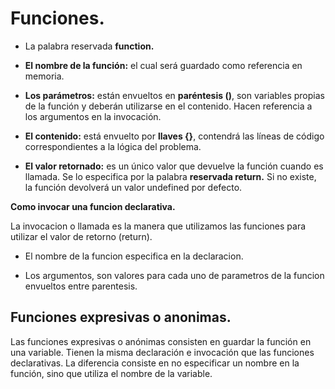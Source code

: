 # Funciones.

* La palabra reservada **function.**

* **El nombre de la función:** el cual será guardado como referencia en memoria.


* **Los parámetros:** están envueltos en **paréntesis ()**, son variables propias de la función y deberán utilizarse en el contenido. Hacen referencia a los argumentos en la invocación.


* **El contenido:** está envuelto por **llaves {}**, contendrá las líneas de código correspondientes a la lógica del problema.

* **El valor retornado:** es un único valor que devuelve la función cuando es llamada. Se lo especifica por la palabra **reservada return.** Si no existe, la función devolverá un valor undefined por defecto.

 **Como invocar una funcion declarativa.**

La invocacion o llamada es la manera que utilizamos las funciones para utilizar el valor de retorno (return).

* El nombre de la funcion especifica en la declaracion.

* Los argumentos, son valores para cada uno de parametros de la funcion envueltos entre parentesis.


## Funciones expresivas o anonimas.

Las funciones expresivas o anónimas consisten en guardar la función en una variable. Tienen la misma declaración e invocación que las funciones declarativas. La diferencia consiste en no especificar un nombre en la función, sino que utiliza el nombre de la variable.



